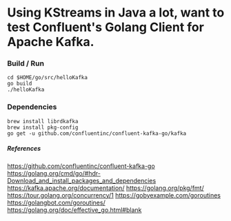 # Using KStreams in Java a lot, want to test Confluent's Golang Client for Apache Kafka.


### Build / Run
```
cd $HOME/go/src/helloKafka
go build
./helloKafka
```

### Dependencies
```
brew install librdkafka
brew install pkg-config
go get -u github.com/confluentinc/confluent-kafka-go/kafka
```

##### References
https://github.com/confluentinc/confluent-kafka-go
https://golang.org/cmd/go/#hdr-Download_and_install_packages_and_dependencies
https://kafka.apache.org/documentation/
https://golang.org/pkg/fmt/
https://tour.golang.org/concurrency/1
https://gobyexample.com/goroutines
https://golangbot.com/goroutines/
https://golang.org/doc/effective_go.html#blank
